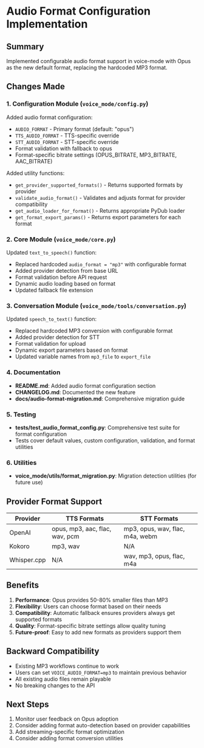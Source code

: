 # Audio Format Configuration Implementation

## Summary

Implemented configurable audio format support in voice-mode with Opus as the new default format, replacing the hardcoded MP3 format.

## Changes Made

### 1. Configuration Module (`voice_mode/config.py`)

Added audio format configuration:
- `AUDIO_FORMAT` - Primary format (default: "opus")
- `TTS_AUDIO_FORMAT` - TTS-specific override
- `STT_AUDIO_FORMAT` - STT-specific override
- Format validation with fallback to opus
- Format-specific bitrate settings (OPUS_BITRATE, MP3_BITRATE, AAC_BITRATE)

Added utility functions:
- `get_provider_supported_formats()` - Returns supported formats by provider
- `validate_audio_format()` - Validates and adjusts format for provider compatibility
- `get_audio_loader_for_format()` - Returns appropriate PyDub loader
- `get_format_export_params()` - Returns export parameters for each format

### 2. Core Module (`voice_mode/core.py`)

Updated `text_to_speech()` function:
- Replaced hardcoded `audio_format = "mp3"` with configurable format
- Added provider detection from base URL
- Format validation before API request
- Dynamic audio loading based on format
- Updated fallback file extension

### 3. Conversation Module (`voice_mode/tools/conversation.py`)

Updated `speech_to_text()` function:
- Replaced hardcoded MP3 conversion with configurable format
- Added provider detection for STT
- Format validation for upload
- Dynamic export parameters based on format
- Updated variable names from `mp3_file` to `export_file`

### 4. Documentation

- **README.md**: Added audio format configuration section
- **CHANGELOG.md**: Documented the new feature
- **docs/audio-format-migration.md**: Comprehensive migration guide

### 5. Testing

- **tests/test_audio_format_config.py**: Comprehensive test suite for format configuration
- Tests cover default values, custom configuration, validation, and format utilities

### 6. Utilities

- **voice_mode/utils/format_migration.py**: Migration detection utilities (for future use)

## Provider Format Support

| Provider | TTS Formats | STT Formats |
|----------|-------------|-------------|
| OpenAI | opus, mp3, aac, flac, wav, pcm | mp3, opus, wav, flac, m4a, webm |
| Kokoro | mp3, wav | N/A |
| Whisper.cpp | N/A | wav, mp3, opus, flac, m4a |

## Benefits

1. **Performance**: Opus provides 50-80% smaller files than MP3
2. **Flexibility**: Users can choose format based on their needs
3. **Compatibility**: Automatic fallback ensures providers always get supported formats
4. **Quality**: Format-specific bitrate settings allow quality tuning
5. **Future-proof**: Easy to add new formats as providers support them

## Backward Compatibility

- Existing MP3 workflows continue to work
- Users can set `VOICE_AUDIO_FORMAT=mp3` to maintain previous behavior
- All existing audio files remain playable
- No breaking changes to the API

## Next Steps

1. Monitor user feedback on Opus adoption
2. Consider adding format auto-detection based on provider capabilities
3. Add streaming-specific format optimization
4. Consider adding format conversion utilities